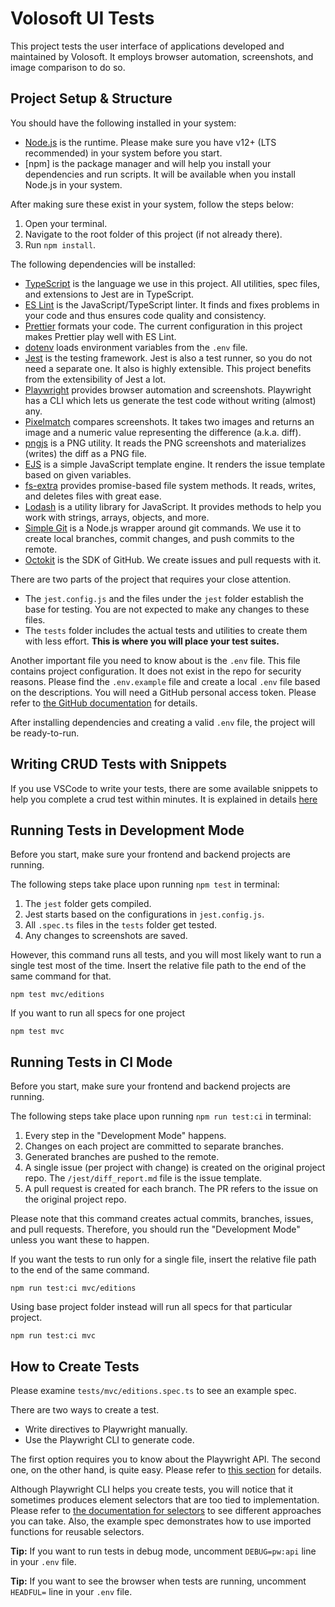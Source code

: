 ﻿# Volosoft UI Tests

This project tests the user interface of applications developed and maintained by Volosoft. It employs browser automation, screenshots, and image comparison to do so.

## Project Setup & Structure

You should have the following installed in your system:

- [Node.js](https://nodejs.org/en/) is the runtime. Please make sure you have v12+ (LTS recommended) in your system before you start.
- [npm] is the package manager and will help you install your dependencies and run scripts. It will be available when you install Node.js in your system.

After making sure these exist in your system, follow the steps below:

1. Open your terminal.
2. Navigate to the root folder of this project (if not already there).
3. Run `npm install`.

The following dependencies will be installed:

- [TypeScript](https://github.com/microsoft/TypeScript) is the language we use in this project. All utilities, spec files, and extensions to Jest are in TypeScript.
- [ES Lint](https://github.com/eslint/eslint) is the JavaScript/TypeScript linter. It finds and fixes problems in your code and thus ensures code quality and consistency.
- [Prettier](https://github.com/prettier/prettier) formats your code. The current configuration in this project makes Prettier play well with ES Lint.
- [dotenv](https://github.com/motdotla/dotenv) loads environment variables from the `.env` file.
- [Jest](https://github.com/facebook/jest) is the testing framework. Jest is also a test runner, so you do not need a separate one. It also is highly extensible. This project benefits from the extensibility of Jest a lot.
- [Playwright](https://github.com/microsoft/playwright) provides browser automation and screenshots. Playwright has a CLI which lets us generate the test code without writing (almost) any.
- [Pixelmatch](https://github.com/mapbox/pixelmatch) compares screenshots. It takes two images and returns an image and a numeric value representing the difference (a.k.a. diff).
- [pngjs](https://github.com/lukeapage/pngjs) is a PNG utility. It reads the PNG screenshots and materializes (writes) the diff as a PNG file.
- [EJS](https://github.com/mde/ejs) is a simple JavaScript template engine. It renders the issue template based on given variables.
- [fs-extra](https://github.com/jprichardson/node-fs-extra) provides promise-based file system methods. It reads, writes, and deletes files with great ease.
- [Lodash](https://github.com/lodash/lodash) is a utility library for JavaScript. It provides methods to help you work with strings, arrays, objects, and more.
- [Simple Git](https://github.com/steveukx/git-js) is a Node.js wrapper around git commands. We use it to create local branches, commit changes, and push commits to the remote.
- [Octokit](https://github.com/octokit/rest.js) is the SDK of GitHub. We create issues and pull requests with it.

There are two parts of the project that requires your close attention.

- The `jest.config.js` and the files under the `jest` folder establish the base for testing. You are not expected to make any changes to these files.
- The `tests` folder includes the actual tests and utilities to create them with less effort. **This is where you will place your test suites.**

Another important file you need to know about is the `.env` file. This file contains project configuration. It does not exist in the repo for security reasons. Please find the `.env.example` file and create a local `.env` file based on the descriptions. You will need a GitHub personal access token. Please refer to [the GitHub documentation](https://docs.github.com/en/free-pro-team@latest/github/authenticating-to-github/creating-a-personal-access-token) for details.

After installing dependencies and creating a valid `.env` file, the project will be ready-to-run.

## Writing CRUD Tests with Snippets

If you use VSCode to write your tests, there are some available snippets to help you complete a crud test within minutes. It is explained in details [here](/docs/writing-a-test-with-snippets.md)

## Running Tests in Development Mode

Before you start, make sure your frontend and backend projects are running.

The following steps take place upon running `npm test` in terminal:

1. The `jest` folder gets compiled.
2. Jest starts based on the configurations in `jest.config.js`.
3. All `.spec.ts` files in the `tests` folder get tested.
4. Any changes to screenshots are saved.

However, this command runs all tests, and you will most likely want to run a single test most of the time. Insert the relative file path to the end of the same command for that.

```
npm test mvc/editions
```

If you want to run all specs for one project

```
npm test mvc
```

## Running Tests in CI Mode

Before you start, make sure your frontend and backend projects are running.

The following steps take place upon running `npm run test:ci` in terminal:

1. Every step in the "Development Mode" happens.
2. Changes on each project are committed to separate branches.
3. Generated branches are pushed to the remote.
4. A single issue (per project with change) is created on the original project repo. The `/jest/diff_report.md` file is the issue template.
5. A pull request is created for each branch. The PR refers to the issue on the original project repo.

Please note that this command creates actual commits, branches, issues, and pull requests. Therefore, you should run the "Development Mode" unless you want these to happen.

If you want the tests to run only for a single file, insert the relative file path to the end of the same command.

```
npm run test:ci mvc/editions
```

Using base project folder instead will run all specs for that particular project.

```
npm run test:ci mvc
```

## How to Create Tests

Please examine `tests/mvc/editions.spec.ts` to see an example spec.

There are two ways to create a test.

- Write directives to Playwright manually.
- Use the Playwright CLI to generate code.

The first option requires you to know about the Playwright API. The second one, on the other hand, is quite easy. Please refer to [this section](https://github.com/microsoft/playwright-cli#generate-code) for details.

Although Playwright CLI helps you create tests, you will notice that it sometimes produces element selectors that are too tied to implementation. Please refer to [the documentation for selectors](https://github.com/microsoft/playwright/blob/master/docs/selectors.md#element-selectors) to see different approaches you can take. Also, the example spec demonstrates how to use imported functions for reusable selectors.

**Tip:** If you want to run tests in debug mode, uncomment `DEBUG=pw:api` line in your `.env` file.

**Tip:** If you want to see the browser when tests are running, uncomment `HEADFUL=` line in your `.env` file.
